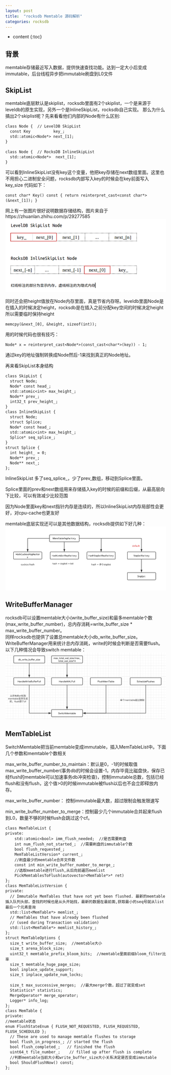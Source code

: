 ```yaml
---
layout: post
title:  "rocksdb Memtable 源码解析"
categories: rocksdb
---
```


* content
{:toc}

## 背景
memtable存储最近写入数据，提供快速查找功能。达到一定大小后变成immutable，后台线程异步把immutable刷盘到L0文件

## SkipList
memtable底层默认是skiplist，rocksdb里面有2个skiplist，一个是来源于leveldb的原生实现，另外一个是InlineSkipList，rocksdb自己实现。
那么为什么搞出2个skiplist呢？先来看看他们内部的Node有什么区别:
```
class Node {  // LevelDB SkipList
  const Key          key_;
  std::atomic<Node*> next_[1];
}

class Node {  // RocksDB InlineSkipList
  std::atomic<Node*>  next_[1];
}
```
可以看到InlineSkipList没有key这个变量，他把key存储在next数组里面。这里也不用担心二进制安全问题，rocksdb内部写入key的时候会在key前面写入key_size
代码如下：
```
const char* Key() const { return reinterpret_cast<const char*>(&next_[1]); }
```
网上有一张图片很好说明数据存储结构，图片来自于https://zhuanlan.zhihu.com/p/29277585 ![pic.png](/images/6.png)

同时还会把height值放在Node内存里面，真是节省内存呀。leveldb里面Node是在插入的时候决定height，rocksdb是在插入之前分配key空间的时候决定height所以需要临时保持height
```
memcpy(&next_[0], &height, sizeof(int));
```
用的时候代码也很有技巧：
```
Node* x = reinterpret_cast<Node*>(const_cast<char*>(key)) - 1;
```
通过key的地址强制转换成Node然后-1来找到真正的Node地址。

再来看SkipList本身结构
```
class SkipList {
  struct Node;
  Node* const head_;
  std::atomic<int> max_height_;
  Node** prev_;
  int32_t prev_height_;
}
class InlineSkipList {
  struct Node;
  struct Splice;
  Node* const head_;
  std::atomic<int> max_height_;
  Splice* seq_splice_;
}
struct Splice { 
  int height_ = 0;
  Node** prev_;
  Node** next_;
};
```
InlineSkipList 多了seq_splice_，少了prev_数组，移动到Splice里面。

Splice里面的prev和next数组用来存储插入key的时候的前缀和后缀，从最高层向下比较，可以有效减少比较范围

因为Node里面key和next指针内存是连续的，所以InlineSkipList内存局部性会更好，对cpu-cache也更友好

memtable底层实现还可以是其他数据结构，rocksdb提供如下好几种：
![memtable.png](/images/memtable_skiplist.png)


## WriteBufferManager
rocksdb可以设置memtable大小(write_buffer_size)和最多memtable个数(max_write_buffer_number)，总内存消耗=write_buffer_size * max_write_buffer_number。<br/>
同样rocksdb也提供了设置总memtable大小db_write_buffer_size。 <br/>
WriteBufferManager用来统计总内存消耗，write的时候会判断是否需要flush。<br/>
以下几种情况会导致switch memtable：
![memtable_switch](/images/memtable_switch.jpg)

## MemTableList
SwitchMemtable把当前memtable变成immutable，插入MemTableList中。下面几个参数和memtable个数相关<br/>

max_write_buffer_number_to_maintain：默认是0，-1的时候取值max_write_buffer_number(事务db的时候会设置-1，内存毕竟比磁盘快，保存已经flush的memtable可以加速事务db冲突检查)，控制immutable总数，包括已经flush和没有flush，这个值>0的时候immutable被flush以后也不会立即释放内存。

max_write_buffer_number： 控制immutable最大数，超过限制会触发限速写

min_write_buffer_number_to_merge：控制最少几个immutable合并起来flush到L0，数量不够的时候flush会跳过这个cf。
```
class MemTableList {
private:
	std::atomic<bool> imm_flush_needed;  //是否需要刷盘
	int num_flush_not_started_;  //需要刷盘的immutable个数
	bool flush_requested_;
	MemTableListVersion* current_;
	//刷盘最少的memtable合并文件数
	const int min_write_buffer_number_to_merge_;
	//选取memtable进行flush,从后向前遍历memlist
	PickMemtablesToFlush(autovector<MemTable*>* ret)
};
class MemTableListVersion {
private:
  // Immutable MemTables that have not yet been flushed. 最新的memtable插入队列头部，查找的时候也是从头开始找，最新的数据在最前面,获取最小的seq号就从list最后一个元素查询
  std::list<MemTable*> memlist_;
  // MemTables that have already been flushed
  // (used during Transaction validation)
  std::list<MemTable*> memlist_history_;
};
struct MemTableOptions {
  size_t write_buffer_size;  //memtable大小
  size_t arena_block_size;   
  uint32_t memtable_prefix_bloom_bits;  //memtable里面前缀bloom_filter比率
  size_t memtable_huge_page_size;
  bool inplace_update_support;
  size_t inplace_update_num_locks;

  size_t max_successive_merges;  //最大merge个数，超过了就变成set
  Statistics* statistics;
  MergeOperator* merge_operator;
  Logger* info_log;
};
class MemTable {
private:
//memtable状态
enum FlushStateEnum { FLUSH_NOT_REQUESTED, FLUSH_REQUESTED, FLUSH_SCHEDULED };
  // These are used to manage memtable flushes to storage
  bool flush_in_progress_; // started the flush
  bool flush_completed_;   // finished the flush
  uint64_t file_number_;    // filled up after flush is complete
  //判断memtable当前大小和write_buffer_size大小关系决定是否变成immutable
  bool ShouldFlushNow() const;
};
```






